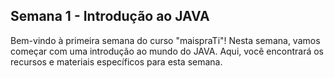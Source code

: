 ## Semana 1 - Introdução ao JAVA

Bem-vindo à primeira semana do curso "maispraTi"! Nesta semana, vamos começar com uma introdução ao mundo do JAVA. Aqui, você encontrará os recursos e materiais específicos para esta semana.
